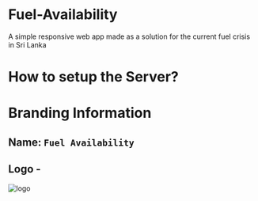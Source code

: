 # Fuel-Availability

A simple responsive web app made as a solution for the current fuel crisis in Sri Lanka

# How to setup the Server?

# Branding Information

## Name: `Fuel Availability`

## Logo -

![logo](https://user-images.githubusercontent.com/36286877/182085379-ad08e5a7-7722-49f2-8fd9-545760d80cbc.png)
